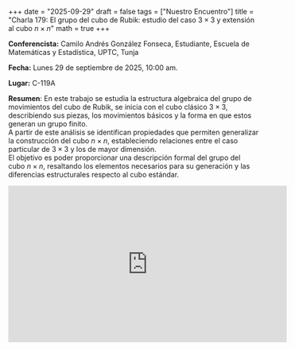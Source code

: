 +++
date  = "2025-09-29"
draft = false
tags  = ["Nuestro Encuentro"]
title = "Charla 179: El grupo del cubo de Rubik: estudio del caso $3\times 3$ y extensión al cubo $n\times n$"
math  = true
+++

**Conferencista:** Camilo Andrés González Fonseca, Estudiante, Escuela de Matemáticas y Estadística, UPTC, Tunja

**Fecha:** Lunes 29 de septiembre de 2025, 10:00 am.

**Lugar:** C-119A

**Resumen**: En este trabajo se estudia la estructura algebraica del grupo de movimientos del cubo de Rubik, se inicia con el cubo clásico $3\times 3$, describiendo sus piezas, los movimientos básicos y la forma en que estos generan un grupo finito. <br> A partir de este análisis se identifican propiedades que permiten generalizar la construcción del cubo $n\times n$, estableciendo relaciones entre el caso particular de $3\times 3$ y los de mayor dimensión. <br> El objetivo es poder proporcionar una descripción formal del grupo del cubo $n\times n$, resaltando los elementos necesarios para su generación y las diferencias estructurales respecto al cubo estándar. 


<iframe width="560" height="315" src="https://www.youtube.com/embed/kpmcPNhetbE" title="YouTube video player" frameborder="0" allow="accelerometer; autoplay; clipboard-write; encrypted-media; gyroscope; picture-in-picture; web-share" allowfullscreen></iframe>

